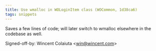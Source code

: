 ```yaml
---
title: Use wmalloc in WOLoginItem class (WOCommon, 1d38ca6)
tags: snippets
---
```


Saves a few lines of code; will later switch to wmalloc elsewhere in the codebase as well.

Signed-off-by: Wincent Colaiuta &lt;win@wincent.com&gt;
